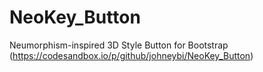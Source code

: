 # NeoKey_Button

Neumorphism-inspired 3D Style Button for Bootstrap
(https://codesandbox.io/p/github/johneybi/NeoKey_Button)
